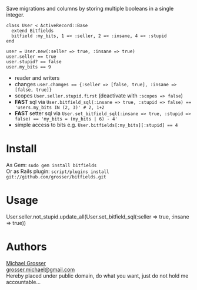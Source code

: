 Save migrations and columns by storing multiple booleans in a single integer.

    class User < ActiveRecord::Base
      extend Bitfields
      bitfield :my_bits, 1 => :seller, 2 => :insane, 4 => :stupid
    end

    user = User.new(:seller => true, :insane => true)
    user.seller == true
    user.stupid? == false
    user.my_bits == 9

 - reader and writers
 - changes `user.chamges == {:seller => [false, true], :insane => [false, true]}`
 - scopes `User.seller.stupid.first` (deactivate with `:scopes => false`)
 - **FAST** sql via `User.bitfield_sql(:insane => true, :stupid => false) == 'users.my_bits IN (2, 3)' # 2, 1+2`
 - **FAST** setter sql via `User.set_bitfield_sql(:insane => true, :stupid => false) == 'my_bits = (my_bits | 6) - 4'`
 - simple access to bits e.g. `User.bitfields[:my_bits][:stupid] == 4`

Install
=======
As Gem: ` sudo gem install bitfields `  
Or as Rails plugin: ` script/plugins install git://github.com/grosser/bitfields.git `

Usage
=====

  User.seller.not_stupid.update_all(User.set_bitfield_sql(:seller => true, :insane => true))

Authors
=======
[Michael Grosser](http://pragmatig.wordpress.com)  
grosser.michael@gmail.com  
Hereby placed under public domain, do what you want, just do not hold me accountable...